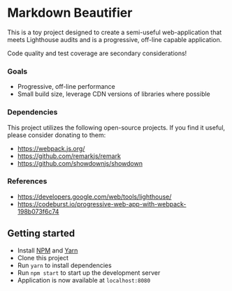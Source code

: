 # Markdown Beautifier

This is a toy project designed to create a semi-useful web-application that meets Lighthouse audits and is a progressive, off-line capable application.

Code quality and test coverage are secondary considerations!

### Goals

- Progressive, off-line performance
- Small build size, leverage CDN versions of libraries where possible

### Dependencies

This project utilizes the following open-source projects.  If you find it useful, please consider donating to them:

- https://webpack.js.org/
- https://github.com/remarkjs/remark
- https://github.com/showdownjs/showdown

### References

- https://developers.google.com/web/tools/lighthouse/
- https://codeburst.io/progressive-web-app-with-webpack-198b073f6c74

## Getting started

- Install [NPM](https://www.npmjs.com/) and [Yarn](https://yarnpkg.com)
- Clone this project
- Run `yarn` to install dependencies
- Run `npm start` to start up the development server
- Application is now available at `localhost:8080`
